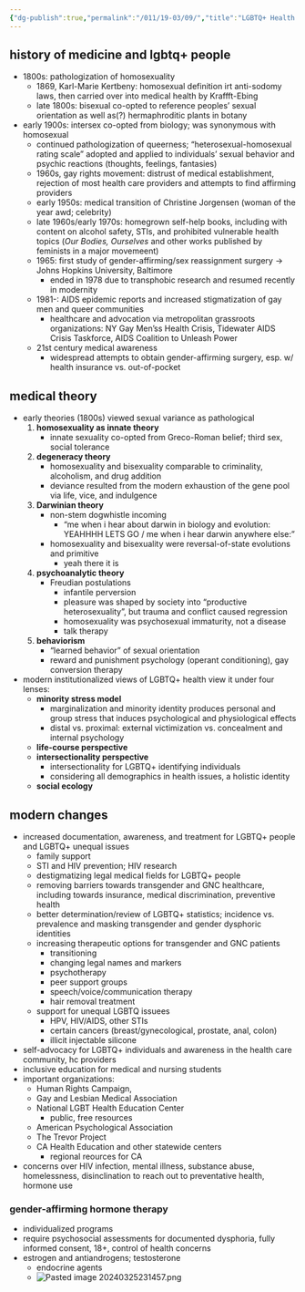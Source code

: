 ```yaml
---
{"dg-publish":true,"permalink":"/011/19-03/09/","title":"LGBTQ+ Health and Wellness","tags":["SJS310"]}
---
```


## history of medicine and lgbtq+ people
- 1800s: pathologization of homosexuality
	- 1869, Karl-Marie Kertbeny: homosexual definition irt anti-sodomy laws, then carried over into medical health by Kraffft-Ebing
	- late 1800s: bisexual co-opted to reference peoples’ sexual orientation as well as(?) hermaphroditic plants in botany
- early 1900s: intersex co-opted from biology; was synonymous with homosexual
	- continued pathologization of queerness; “heterosexual-homosexual rating scale” adopted and applied to individuals’ sexual behavior and psychic reactions (thoughts, feelings, fantasies)
	- 1960s, gay rights movement: distrust of medical establishment, rejection of most health care providers and attempts to find affirming providers
	- early 1950s: medical transition of Christine Jorgensen (woman of the year awd; celebrity)
	- late 1960s/early 1970s: homegrown self-help books, including with content on alcohol safety, STIs, and prohibited vulnerable health topics (*Our Bodies, Ourselves* and other works published by feminists in a major movemeent)
	- 1965: first study of gender-affirming/sex reassignment surgery → Johns Hopkins University, Baltimore
		- ended in 1978 due to transphobic research and resumed recently in modernity
	- 1981-: AIDS epidemic reports and increased stigmatization of gay men and queer communities
		- healthcare and advocation via metropolitan grassroots organizations: NY Gay Men’ss Health Crisis, Tidewater AIDS Crisis Taskforce, AIDS Coalition to Unleash Power
	- 21st century medical awareness
		- widespread attempts to obtain gender-affirming surgery, esp. w/ health insurance vs. out-of-pocket
## medical theory
- early theories (1800s) viewed sexual variance as pathological
	1. **homosexuality as innate theory**
		- innate sexuality co-opted from Greco-Roman belief; third sex, social tolerance
	2. **degeneracy theory**
		- homosexuality and bisexuality comparable to criminality, alcoholism, and drug addition
		- deviance resulted from the modern exhaustion of the gene pool via life, vice, and indulgence
	3. **Darwinian theory**
		- non-stem dogwhistle incoming
			- “me when i hear about darwin in biology and evolution: YEAHHHH LETS GO / me when i hear darwin anywhere else:”
		- homosexuality and bisexuality were reversal-of-state evolutions and primitive
			- yeah there it is
	4. **psychoanalytic theory**
		- Freudian postulations
			- infantile perversion
			- pleasure was shaped by society into “productive heterosexuality”, but trauma and conflict caused regression
			- homosexuality was psychosexual immaturity, not a disease
			- talk therapy
	5. **behaviorism**
		- “learned behavior” of sexual orientation
		- reward and punishment psychology (operant conditioning), gay conversion therapy
- modern institutionalized views of LGBTQ+ health view it under four lenses:
	- **minority stress model**
		- marginalization and minority identity produces personal and group stress that induces psychological and physiological effects
		- distal vs. proximal: external victimization vs. concealment and internal psychology
	- **life-course perspective**
	- **intersectionality perspective**
		- intersectionality for LGBTQ+ identifying individuals
		- considering all demographics in health issues, a holistic identity
	- **social ecology**
## modern changes
- increased documentation, awareness, and treatment for LGBTQ+ people and LGBTQ+ unequal issues
	- family support
	- STI and HIV prevention; HIV research
	- destigmatizing legal medical fields for LGBTQ+ people
	- removing barriers towards transgender and GNC healthcare, including towards insurance, medical discrimination, preventive health
	- better determination/review of LGBTQ+ statistics; incidence vs. prevalence and masking transgender and gender dysphoric identities
	- increasing therapeutic options for transgender and GNC patients
		- transitioning
		- changing legal names and markers
		- psychotherapy
		- peer support groups
		- speech/voice/communication therapy
		- hair removal treatment
	- support for unequal LGBTQ issuees
		- HPV, HIV/AIDS, other STIs
		- certain cancers (breast/gynecological, prostate, anal, colon)
		- illicit injectable silicone
- self-advocacy for LGBTQ+ individuals and awareness in the health care community, hc providers
- inclusive education for medical and nursing students
- important organizations:
	- Human Rights Campaign,
	- Gay and Lesbian Medical Association
	- National LGBT Health Education Center
		- public, free resources
	- American Psychological Association
	- The Trevor Project
	- CA Health Education and other statewide centers
		- regional reources for CA
- concerns over HIV infection, mental illness, substance abuse, homelessness, disinclination to reach out to preventative health, hormone use
### gender-affirming hormone therapy
- individualized programs
- require psychosocial assessments for documented dysphoria, fully informed consent, 18+, control of health concerns
- estrogen and antiandrogens; testosterone
	- endocrine agents
	- ![Pasted image 20240325231457.png](/img/user/090%20Images%20(Public)/Pasted%20image%2020240325231457.png)